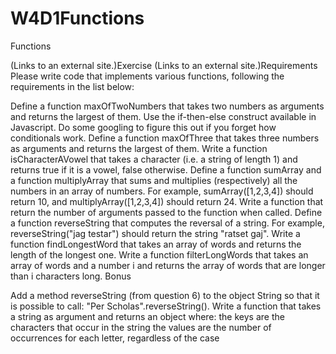 # W4D1Functions

Functions 
 

 (Links to an external site.)Exercise
 (Links to an external site.)Requirements
Please write code that implements various functions, following the requirements in the list below:

Define a function maxOfTwoNumbers that takes two numbers as arguments and returns the largest of them. Use the if-then-else construct available in Javascript. Do some googling to figure this out if you forget how conditionals work.
Define a function maxOfThree that takes three numbers as arguments and returns the largest of them.
Write a function isCharacterAVowel that takes a character (i.e. a string of length 1) and returns true if it is a vowel, false otherwise.
Define a function sumArray and a function multiplyArray that sums and multiplies (respectively) all the numbers in an array of numbers. For example, sumArray([1,2,3,4]) should return 10, and multiplyArray([1,2,3,4]) should return 24.
Write a function that return the number of arguments passed to the function when called.
Define a function reverseString that computes the reversal of a string. For example, reverseString("jag testar") should return the string "ratset gaj".
Write a function findLongestWord that takes an array of words and returns the length of the longest one.
Write a function filterLongWords that takes an array of words and a number i and returns the array of words that are longer than i characters long.
Bonus

Add a method reverseString (from question 6) to the object String so that it is possible to call: "Per Scholas".reverseString().
Write a function that takes a string as argument and returns an object where:
the keys are the characters that occur in the string
the values are the number of occurrences for each letter, regardless of the case